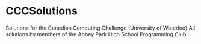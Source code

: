 # CCCSolutions
Solutions for the Canadian Computing Challenge (University of Waterloo)
All solutions by members of the Abbey Park High School Programming Club
